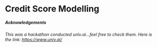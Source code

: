 # Credit Score Modelling


##### Acknowledgements
###### This was a hackathon conducted univ.ai…feel free to check them. Here is the link: https://www.univ.ai/
